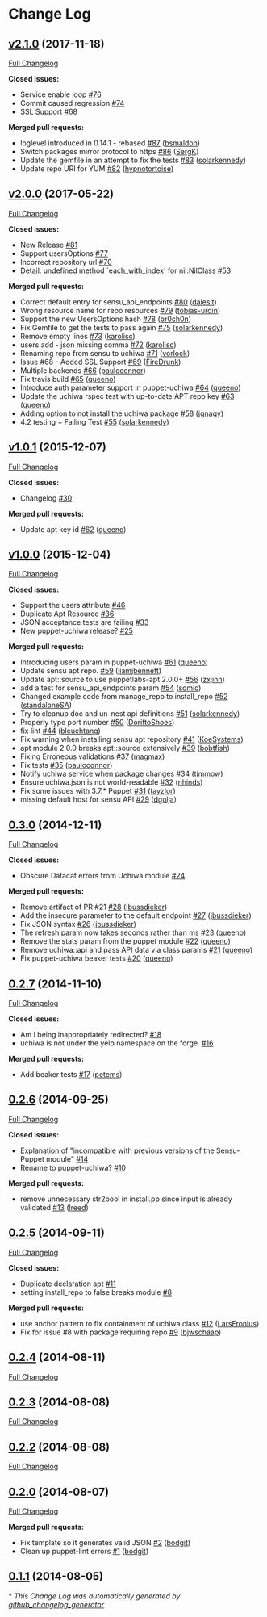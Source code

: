 # Change Log

## [v2.1.0](https://github.com/Yelp/puppet-uchiwa/tree/v2.1.0) (2017-11-18)
[Full Changelog](https://github.com/Yelp/puppet-uchiwa/compare/v2.0.0...v2.1.0)

**Closed issues:**

- Service enable loop [\#76](https://github.com/Yelp/puppet-uchiwa/issues/76)
- Commit caused regression [\#74](https://github.com/Yelp/puppet-uchiwa/issues/74)
- SSL Support [\#68](https://github.com/Yelp/puppet-uchiwa/issues/68)

**Merged pull requests:**

- loglevel introduced in 0.14.1 - rebased [\#87](https://github.com/Yelp/puppet-uchiwa/pull/87) ([bsmaldon](https://github.com/bsmaldon))
- Switch packages mirror protocol to https [\#86](https://github.com/Yelp/puppet-uchiwa/pull/86) ([SergK](https://github.com/SergK))
- Update the gemfile in an attempt to fix the tests [\#83](https://github.com/Yelp/puppet-uchiwa/pull/83) ([solarkennedy](https://github.com/solarkennedy))
- Update repo URI for YUM [\#82](https://github.com/Yelp/puppet-uchiwa/pull/82) ([hypnotortoise](https://github.com/hypnotortoise))

## [v2.0.0](https://github.com/Yelp/puppet-uchiwa/tree/v2.0.0) (2017-05-22)
[Full Changelog](https://github.com/Yelp/puppet-uchiwa/compare/v1.0.1...v2.0.0)

**Closed issues:**

- New Release [\#81](https://github.com/Yelp/puppet-uchiwa/issues/81)
- Support usersOptions [\#77](https://github.com/Yelp/puppet-uchiwa/issues/77)
- Incorrect repository url [\#70](https://github.com/Yelp/puppet-uchiwa/issues/70)
- Detail: undefined method `each\_with\_index' for nil:NilClass [\#53](https://github.com/Yelp/puppet-uchiwa/issues/53)

**Merged pull requests:**

- Correct default entry for sensu\_api\_endpoints [\#80](https://github.com/Yelp/puppet-uchiwa/pull/80) ([dalesit](https://github.com/dalesit))
- Wrong resource name for repo resources [\#79](https://github.com/Yelp/puppet-uchiwa/pull/79) ([tobias-urdin](https://github.com/tobias-urdin))
- Support the new UsersOptions hash [\#78](https://github.com/Yelp/puppet-uchiwa/pull/78) ([br0ch0n](https://github.com/br0ch0n))
- Fix Gemfile to get the tests to pass again [\#75](https://github.com/Yelp/puppet-uchiwa/pull/75) ([solarkennedy](https://github.com/solarkennedy))
- Remove empty lines [\#73](https://github.com/Yelp/puppet-uchiwa/pull/73) ([karolisc](https://github.com/karolisc))
- users add - json missing  comma [\#72](https://github.com/Yelp/puppet-uchiwa/pull/72) ([karolisc](https://github.com/karolisc))
- Renaming repo from sensu to uchiwa [\#71](https://github.com/Yelp/puppet-uchiwa/pull/71) ([vorlock](https://github.com/vorlock))
- Issue \#68 - Added SSL Support [\#69](https://github.com/Yelp/puppet-uchiwa/pull/69) ([FireDrunk](https://github.com/FireDrunk))
- Multiple backends [\#66](https://github.com/Yelp/puppet-uchiwa/pull/66) ([pauloconnor](https://github.com/pauloconnor))
- Fix travis build [\#65](https://github.com/Yelp/puppet-uchiwa/pull/65) ([queeno](https://github.com/queeno))
- Introduce auth parameter support in puppet-uchiwa [\#64](https://github.com/Yelp/puppet-uchiwa/pull/64) ([queeno](https://github.com/queeno))
- Update the uchiwa rspec test with up-to-date APT repo key [\#63](https://github.com/Yelp/puppet-uchiwa/pull/63) ([queeno](https://github.com/queeno))
- Adding option to not install the uchiwa package [\#58](https://github.com/Yelp/puppet-uchiwa/pull/58) ([jgnagy](https://github.com/jgnagy))
- 4.2 testing + Failing Test [\#55](https://github.com/Yelp/puppet-uchiwa/pull/55) ([solarkennedy](https://github.com/solarkennedy))

## [v1.0.1](https://github.com/Yelp/puppet-uchiwa/tree/v1.0.1) (2015-12-07)
[Full Changelog](https://github.com/Yelp/puppet-uchiwa/compare/v1.0.0...v1.0.1)

**Closed issues:**

- Changelog [\#30](https://github.com/Yelp/puppet-uchiwa/issues/30)

**Merged pull requests:**

- Update apt key id [\#62](https://github.com/Yelp/puppet-uchiwa/pull/62) ([queeno](https://github.com/queeno))

## [v1.0.0](https://github.com/Yelp/puppet-uchiwa/tree/v1.0.0) (2015-12-04)
[Full Changelog](https://github.com/Yelp/puppet-uchiwa/compare/0.3.0...v1.0.0)

**Closed issues:**

- Support the users attribute [\#46](https://github.com/Yelp/puppet-uchiwa/issues/46)
- Duplicate Apt Resource [\#36](https://github.com/Yelp/puppet-uchiwa/issues/36)
- JSON acceptance tests are failing [\#33](https://github.com/Yelp/puppet-uchiwa/issues/33)
- New puppet-uchiwa release? [\#25](https://github.com/Yelp/puppet-uchiwa/issues/25)

**Merged pull requests:**

- Introducing users param in puppet-uchiwa [\#61](https://github.com/Yelp/puppet-uchiwa/pull/61) ([queeno](https://github.com/queeno))
- Update sensu apt repo. [\#59](https://github.com/Yelp/puppet-uchiwa/pull/59) ([liamjbennett](https://github.com/liamjbennett))
- Update apt::source to use puppetlabs-apt 2.0.0+ [\#56](https://github.com/Yelp/puppet-uchiwa/pull/56) ([zxjinn](https://github.com/zxjinn))
- add a test for sensu\_api\_endpoints param [\#54](https://github.com/Yelp/puppet-uchiwa/pull/54) ([somic](https://github.com/somic))
- Changed example code from manage\_repo to install\_repo [\#52](https://github.com/Yelp/puppet-uchiwa/pull/52) ([standaloneSA](https://github.com/standaloneSA))
- Try to cleanup doc and un-nest api definitions [\#51](https://github.com/Yelp/puppet-uchiwa/pull/51) ([solarkennedy](https://github.com/solarkennedy))
- Properly type port number [\#50](https://github.com/Yelp/puppet-uchiwa/pull/50) ([DoriftoShoes](https://github.com/DoriftoShoes))
- fix lint [\#44](https://github.com/Yelp/puppet-uchiwa/pull/44) ([bleuchtang](https://github.com/bleuchtang))
- Fix warning when installing sensu apt repository [\#41](https://github.com/Yelp/puppet-uchiwa/pull/41) ([KoeSystems](https://github.com/KoeSystems))
- apt module 2.0.0 breaks apt::source extensively [\#39](https://github.com/Yelp/puppet-uchiwa/pull/39) ([bobtfish](https://github.com/bobtfish))
- Fixing Erroneous validations [\#37](https://github.com/Yelp/puppet-uchiwa/pull/37) ([magmax](https://github.com/magmax))
- Fix tests [\#35](https://github.com/Yelp/puppet-uchiwa/pull/35) ([pauloconnor](https://github.com/pauloconnor))
- Notify uchiwa service when package changes [\#34](https://github.com/Yelp/puppet-uchiwa/pull/34) ([timmow](https://github.com/timmow))
- Ensure uchiwa.json is not world-readable [\#32](https://github.com/Yelp/puppet-uchiwa/pull/32) ([nhinds](https://github.com/nhinds))
- Fix some issues with 3.7.\* Puppet [\#31](https://github.com/Yelp/puppet-uchiwa/pull/31) ([tayzlor](https://github.com/tayzlor))
- missing default host for sensu API [\#29](https://github.com/Yelp/puppet-uchiwa/pull/29) ([dgolja](https://github.com/dgolja))

## [0.3.0](https://github.com/Yelp/puppet-uchiwa/tree/0.3.0) (2014-12-11)
[Full Changelog](https://github.com/Yelp/puppet-uchiwa/compare/0.2.7...0.3.0)

**Closed issues:**

- Obscure Datacat errors from Uchiwa module [\#24](https://github.com/Yelp/puppet-uchiwa/issues/24)

**Merged pull requests:**

- Remove artifact of PR \#21 [\#28](https://github.com/Yelp/puppet-uchiwa/pull/28) ([jbussdieker](https://github.com/jbussdieker))
- Add the insecure parameter to the default endpoint [\#27](https://github.com/Yelp/puppet-uchiwa/pull/27) ([jbussdieker](https://github.com/jbussdieker))
- Fix JSON syntax [\#26](https://github.com/Yelp/puppet-uchiwa/pull/26) ([jbussdieker](https://github.com/jbussdieker))
- The refresh param now takes seconds rather than ms [\#23](https://github.com/Yelp/puppet-uchiwa/pull/23) ([queeno](https://github.com/queeno))
- Remove the stats param from the puppet module [\#22](https://github.com/Yelp/puppet-uchiwa/pull/22) ([queeno](https://github.com/queeno))
- Remove uchiwa::api and pass API data via class params [\#21](https://github.com/Yelp/puppet-uchiwa/pull/21) ([queeno](https://github.com/queeno))
- Fix puppet-uchiwa beaker tests [\#20](https://github.com/Yelp/puppet-uchiwa/pull/20) ([queeno](https://github.com/queeno))

## [0.2.7](https://github.com/Yelp/puppet-uchiwa/tree/0.2.7) (2014-11-10)
[Full Changelog](https://github.com/Yelp/puppet-uchiwa/compare/0.2.6...0.2.7)

**Closed issues:**

- Am I being inappropriately redirected? [\#18](https://github.com/Yelp/puppet-uchiwa/issues/18)
- uchiwa is not under the yelp namespace on the forge. [\#16](https://github.com/Yelp/puppet-uchiwa/issues/16)

**Merged pull requests:**

- Add beaker tests [\#17](https://github.com/Yelp/puppet-uchiwa/pull/17) ([petems](https://github.com/petems))

## [0.2.6](https://github.com/Yelp/puppet-uchiwa/tree/0.2.6) (2014-09-25)
[Full Changelog](https://github.com/Yelp/puppet-uchiwa/compare/0.2.5...0.2.6)

**Closed issues:**

- Explanation of  "incompatible with previous versions of the Sensu-Puppet module" [\#14](https://github.com/Yelp/puppet-uchiwa/issues/14)
- Rename to puppet-uchiwa? [\#10](https://github.com/Yelp/puppet-uchiwa/issues/10)

**Merged pull requests:**

- remove unnecessary str2bool in install.pp since input is already validated [\#13](https://github.com/Yelp/puppet-uchiwa/pull/13) ([lreed](https://github.com/lreed))

## [0.2.5](https://github.com/Yelp/puppet-uchiwa/tree/0.2.5) (2014-09-11)
[Full Changelog](https://github.com/Yelp/puppet-uchiwa/compare/0.2.4...0.2.5)

**Closed issues:**

- Duplicate declaration apt [\#11](https://github.com/Yelp/puppet-uchiwa/issues/11)
- setting install\_repo to false breaks module [\#8](https://github.com/Yelp/puppet-uchiwa/issues/8)

**Merged pull requests:**

- use anchor pattern to fix containment of uchiwa class [\#12](https://github.com/Yelp/puppet-uchiwa/pull/12) ([LarsFronius](https://github.com/LarsFronius))
- Fix for issue \#8 with package requiring repo [\#9](https://github.com/Yelp/puppet-uchiwa/pull/9) ([bjwschaap](https://github.com/bjwschaap))

## [0.2.4](https://github.com/Yelp/puppet-uchiwa/tree/0.2.4) (2014-08-11)
[Full Changelog](https://github.com/Yelp/puppet-uchiwa/compare/0.2.3...0.2.4)

## [0.2.3](https://github.com/Yelp/puppet-uchiwa/tree/0.2.3) (2014-08-08)
[Full Changelog](https://github.com/Yelp/puppet-uchiwa/compare/0.2.2...0.2.3)

## [0.2.2](https://github.com/Yelp/puppet-uchiwa/tree/0.2.2) (2014-08-08)
[Full Changelog](https://github.com/Yelp/puppet-uchiwa/compare/0.2.0...0.2.2)

## [0.2.0](https://github.com/Yelp/puppet-uchiwa/tree/0.2.0) (2014-08-07)
[Full Changelog](https://github.com/Yelp/puppet-uchiwa/compare/0.1.1...0.2.0)

**Merged pull requests:**

- Fix template so it generates valid JSON [\#2](https://github.com/Yelp/puppet-uchiwa/pull/2) ([bodgit](https://github.com/bodgit))
- Clean up puppet-lint errors [\#1](https://github.com/Yelp/puppet-uchiwa/pull/1) ([bodgit](https://github.com/bodgit))

## [0.1.1](https://github.com/Yelp/puppet-uchiwa/tree/0.1.1) (2014-08-05)


\* *This Change Log was automatically generated by [github_changelog_generator](https://github.com/skywinder/Github-Changelog-Generator)*